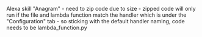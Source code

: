Alexa skill "Anagram"
    - need to zip code due to size
    - zipped code will only run if the file and lambda function match the handler which is under the "Configuration" tab
    - so sticking with the default handler naming, code needs to be lambda_function.py
